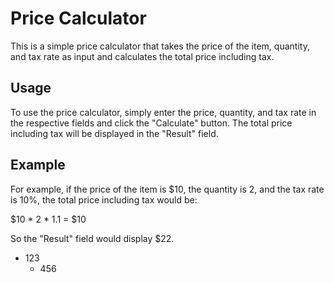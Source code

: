 # Price Calculator

This is a simple price calculator that takes the price of the item, quantity, and tax rate as input and calculates the total price including tax. 
## Usage

To use the price calculator, simply enter the price, quantity, and tax rate in the respective fields and click the "Calculate" button. The total price including tax will be displayed in the "Result" field.
## Example

For example, if the price of the item is $10, the quantity is 2, and the tax rate is 10%, the total price including tax would be:

$10 * 2 * 1.1 = $10

So the "Result" field would display $22. 
- 123
    - 456 

